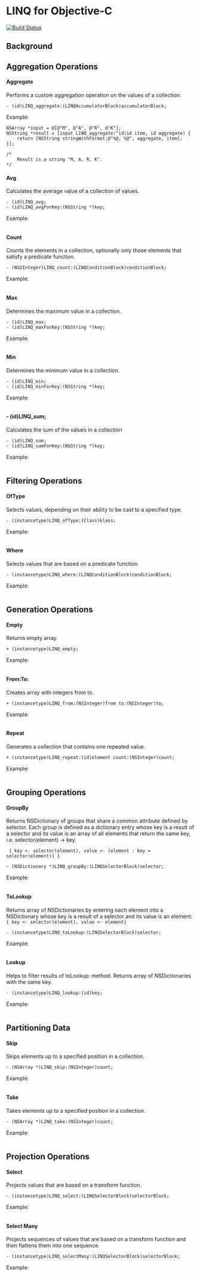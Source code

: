 # LINQ for Objective-C

[![Build Status](https://travis-ci.org/michalkonturek/LINQ.png)](https://travis-ci.org/michalkonturek/LINQ)


<!--[![Build Status](https://travis-ci.org/michalkonturek/LINQ.png?branch=develop)](https://travis-ci.org/michalkonturek/LINQ)-->


## Background

## Aggregation Operations


#### Aggregate

 Performs a custom aggregation operation on the values of a collection.

```objc
- (id)LINQ_aggregate:(LINQAccumulatorBlock)accumulatorBlock;
```

Example:

```objc
NSArray *input = @[@"M", @"A", @"R", @"K"];
NSString *result = [input LINQ_aggregate:^id(id item, id aggregate) {
    return [NSString stringWithFormat:@"%@, %@", aggregate, item];
}];	

/*
	Result is a string "M, A, R, K".
*/
```

#### Avg

Calculates the average value of a collection of values.

```objc
- (id)LINQ_avg;
- (id)LINQ_avgForKey:(NSString *)key; 
```

Example: 

```objc

```


#### Count

 Counts the elements in a collection, optionally only 
 those elements that satisfy a predicate function.

```objc
- (NSUInteger)LINQ_count:(LINQConditionBlock)conditionBlock;
```
 
 Example: 

```objc

```


#### Max

 Determines the maximum value in a collection.

```objc
- (id)LINQ_max;
- (id)LINQ_maxForKey:(NSString *)key;
```

Example: 

```objc

```



#### Min

 Determines the minimum value in a collection.

```objc
- (id)LINQ_min;
- (id)LINQ_minForKey:(NSString *)key;
```

Example: 

```objc

```


#### - (id)LINQ_sum;

 Calculates the sum of the values in a collection

```objc
- (id)LINQ_sum;
- (id)LINQ_sumForKey:(NSString *)key;
```
 
 Example: 

```objc

```





<!--## Concatenation Operations-->

<!--## Converting Data Types-->


## Filtering Operations

#### OfType

 Selects values, depending on their ability to be cast to a specified type.

```objc
- (instancetype)LINQ_ofType:(Class)klass;
```

 Example: 

```objc

```

#### Where

 Selects values that are based on a predicate function.

```objc
- (instancetype)LINQ_where:(LINQConditionBlock)conditionBlock;
```

 Example: 

```objc

```


## Generation Operations

#### Empty

Returns empty array.

```objc
+ (instancetype)LINQ_empty;
```

Example: 

```objc

```


#### From:To:

Creates array with integers from to.

```objc
+ (instancetype)LINQ_from:(NSInteger)from to:(NSInteger)to;
```

Example: 

```objc

```


#### Repeat

Generates a collection that contains one repeated value.

```objc
+ (instancetype)LINQ_repeat:(id)element count:(NSInteger)count;
```

Example: 

```objc

```



## Grouping Operations


#### GroupBy

 Returns NSDictionary of groups that share a common
 attribute defined by selector. Each group is defined
 as a dictionary entry whose key is a result of a selector
 and its value is an array of all elements that return
 the same key, i.e. selector(element) -> key.


` { key <- selector(element), value <- [element : key = selector(element)] }`


```objc
- (NSDictionary *)LINQ_groupBy:(LINQSelectorBlock)selector;
```

Example: 

```objc

```

#### ToLookup

 Returns array of NSDictionaries by entering each element
 into a NSDictionary whose key is a result of a selector
 and its value is an element: ` { key <- selector(element), value <- element}`
 

```objc
- (instancetype)LINQ_toLookup:(LINQSelectorBlock)selector;
```

Example: 

```objc

```

#### Lookup

 Helps to filter results of toLookup: method.
 Returns array of NSDictionaries with the same key.


```objc
- (instancetype)LINQ_lookup:(id)key;
```

Example: 

```objc

```





<!--## Join Operations-->


<!--## Element Operations-->


<!--## Equality Operations-->




## Partitioning Data

#### Skip

Skips elements up to a specified position in a collection.

```objc
- (NSArray *)LINQ_skip:(NSInteger)count;
```

Example: 

```objc

```



#### Take

 Takes elements up to a specified position in a collection.


```objc
- (NSArray *)LINQ_take:(NSInteger)count;
```

Example: 

```objc

```

## Projection Operations

#### Select

 Projects values that are based on a transform function.

```objc
- (instancetype)LINQ_select:(LINQSelectorBlock)selectorBlock;
```

Example: 

```objc

```

#### Select Many

 Projects sequences of values that are based on a transform
 function and then flattens them into one sequence.

```objc
- (instancetype)LINQ_selectMany:(LINQSelectorBlock)selectorBlock;
```

Example: 

```objc

```



<!--
## Quantifier Operations


## Set Operations


## Sorting Data

-->
